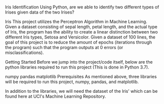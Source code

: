 Iris Identification
Using Python, are we able to identify two different types of Irises given data of the two Irises?

Iris
This project utilizes the Perceptron Algorithm in Machine Learning. Given a dataset consisting of sepal length, petal length, and the actual type of Iris, the program has the ability to create a linear distinction between two different Iris types, Setosa and Versicolor. Given a dataset of 100 lines, the goal of this project is to reduce the amount of epochs (iterations through the program) such that the program outputs at 0 errors (or misclassifications).

Getting Started
Before we jump into the project/code itself, below are the python libraries required to run this project (This is done in Python 3.7).

numpy
pandas
matplotlib
Prerequisites
As mentioned above, three libraries will be required to run this project, numpy, pandas, and matplotlib.

In addition to the libraries, we will need the dataset of the Iris' which can be found here at UCI's Machine Learning Repository.
